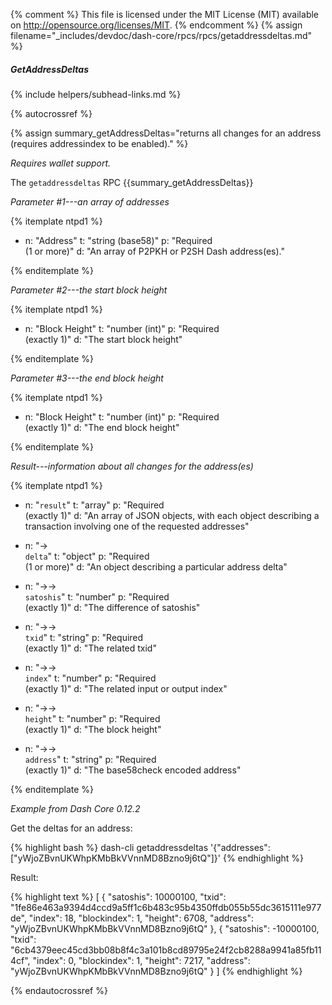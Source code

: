 {% comment %}
This file is licensed under the MIT License (MIT) available on
http://opensource.org/licenses/MIT.
{% endcomment %}
{% assign filename="_includes/devdoc/dash-core/rpcs/rpcs/getaddressdeltas.md" %}

##### GetAddressDeltas
{% include helpers/subhead-links.md %}

{% autocrossref %}

{% assign summary_getAddressDeltas="returns all changes for an address (requires addressindex to be enabled)." %}

*Requires wallet support.*

The `getaddressdeltas` RPC {{summary_getAddressDeltas}}

*Parameter #1---an array of addresses*

{% itemplate ntpd1 %}
- n: "Address"
  t: "string (base58)"
  p: "Required<br>(1 or more)"
  d: "An array of P2PKH or P2SH Dash address(es)."

{% enditemplate %}

*Parameter #2---the start block height*

{% itemplate ntpd1 %}
- n: "Block Height"
  t: "number (int)"
  p: "Required<br>(exactly 1)"
  d: "The start block height"

{% enditemplate %}

*Parameter #3---the end block height*

{% itemplate ntpd1 %}
- n: "Block Height"
  t: "number (int)"
  p: "Required<br>(exactly 1)"
  d: "The end block height"

{% enditemplate %}

*Result---information about all changes for the address(es)*

{% itemplate ntpd1 %}
- n: "`result`"
  t: "array"
  p: "Required<br>(exactly 1)"
  d: "An array of JSON objects, with each object describing a transaction involving one of the requested addresses"

- n: "→<br>`delta`"
  t: "object"
  p: "Required<br>(1 or more)"
  d: "An object describing a particular address delta"

- n: "→→<br>`satoshis`"
  t: "number"
  p: "Required<br>(exactly 1)"
  d: "The difference of satoshis"

- n: "→→<br>`txid`"
  t: "string"
  p: "Required<br>(exactly 1)"
  d: "The related txid"

- n: "→→<br>`index`"
  t: "number"
  p: "Required<br>(exactly 1)"
  d: "The related input or output index"

- n: "→→<br>`height`"
  t: "number"
  p: "Required<br>(exactly 1)"
  d: "The block height"

- n: "→→<br>`address`"
  t: "string"
  p: "Required<br>(exactly 1)"
  d: "The base58check encoded address"

{% enditemplate %}

*Example from Dash Core 0.12.2*

Get the deltas for an address:

{% highlight bash %}
dash-cli getaddressdeltas '{"addresses": ["yWjoZBvnUKWhpKMbBkVVnnMD8Bzno9j6tQ"]}'
{% endhighlight %}

Result:

{% highlight text %}
[
  {
    "satoshis": 10000100,
    "txid": "1fe86e463a9394d4ccd9a5ff1c6b483c95b4350ffdb055b55dc3615111e977de",
    "index": 18,
    "blockindex": 1,
    "height": 6708,
    "address": "yWjoZBvnUKWhpKMbBkVVnnMD8Bzno9j6tQ"
  },
  {
    "satoshis": -10000100,
    "txid": "6cb4379eec45cd3bb08b8f4c3a101b8cd89795e24f2cb8288a9941a85fb114cf",
    "index": 0,
    "blockindex": 1,
    "height": 7217,
    "address": "yWjoZBvnUKWhpKMbBkVVnnMD8Bzno9j6tQ"
  }
]
{% endhighlight %}

{% endautocrossref %}
